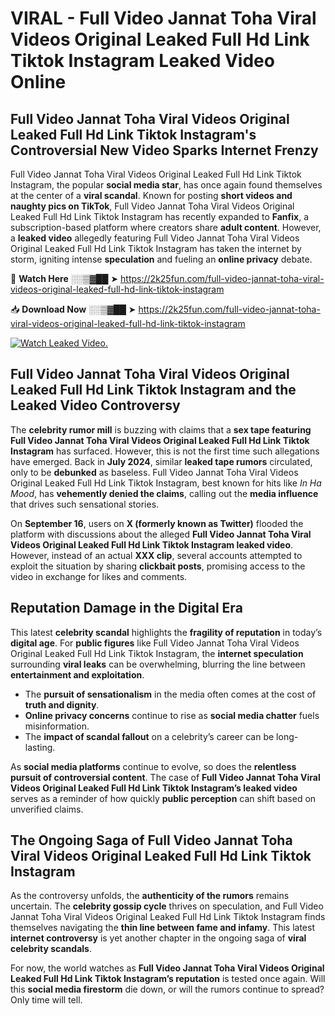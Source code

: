 # VIRAL - Full Video Jannat Toha Viral Videos Original Leaked Full Hd Link Tiktok Instagram Leaked Video Online

## **Full Video Jannat Toha Viral Videos Original Leaked Full Hd Link Tiktok Instagram's Controversial New Video Sparks Internet Frenzy**  

Full Video Jannat Toha Viral Videos Original Leaked Full Hd Link Tiktok Instagram, the popular **social media star**, has once again found themselves at the center of a **viral scandal**. Known for posting **short videos and naughty pics on TikTok**, Full Video Jannat Toha Viral Videos Original Leaked Full Hd Link Tiktok Instagram has recently expanded to **Fanfix**, a subscription-based platform where creators share **adult content**. However, a **leaked video** allegedly featuring Full Video Jannat Toha Viral Videos Original Leaked Full Hd Link Tiktok Instagram has taken the internet by storm, igniting intense **speculation** and fueling an **online privacy** debate.  

🔴 **Watch Here** ░░▒▓██ ➤ https://2k25fun.com/full-video-jannat-toha-viral-videos-original-leaked-full-hd-link-tiktok-instagram  

📥 **Download Now** ░░▒▓██ ➤ https://2k25fun.com/full-video-jannat-toha-viral-videos-original-leaked-full-hd-link-tiktok-instagram  

[![Watch Leaked Video.](https://miro.medium.com/v2/resize:fit:828/format:webp/1*cilzJN44JGOrTw9NJCrNHA.gif "Watch Leaked Video")](https://2k25fun.com/full-video-jannat-toha-viral-videos-original-leaked-full-hd-link-tiktok-instagram)

## **Full Video Jannat Toha Viral Videos Original Leaked Full Hd Link Tiktok Instagram and the Leaked Video Controversy**  

The **celebrity rumor mill** is buzzing with claims that a **sex tape featuring Full Video Jannat Toha Viral Videos Original Leaked Full Hd Link Tiktok Instagram** has surfaced. However, this is not the first time such allegations have emerged. Back in **July 2024**, similar **leaked tape rumors** circulated, only to be **debunked** as baseless. Full Video Jannat Toha Viral Videos Original Leaked Full Hd Link Tiktok Instagram, best known for hits like *In Ha Mood*, has **vehemently denied the claims**, calling out the **media influence** that drives such sensational stories.  

On **September 16**, users on **X (formerly known as Twitter)** flooded the platform with discussions about the alleged **Full Video Jannat Toha Viral Videos Original Leaked Full Hd Link Tiktok Instagram leaked video**. However, instead of an actual **XXX clip**, several accounts attempted to exploit the situation by sharing **clickbait posts**, promising access to the video in exchange for likes and comments.  

## **Reputation Damage in the Digital Era**  

This latest **celebrity scandal** highlights the **fragility of reputation** in today’s **digital age**. For **public figures** like Full Video Jannat Toha Viral Videos Original Leaked Full Hd Link Tiktok Instagram, the **internet speculation** surrounding **viral leaks** can be overwhelming, blurring the line between **entertainment and exploitation**.  

- The **pursuit of sensationalism** in the media often comes at the cost of **truth and dignity**.  
- **Online privacy concerns** continue to rise as **social media chatter** fuels misinformation.  
- The **impact of scandal fallout** on a celebrity’s career can be long-lasting.  

As **social media platforms** continue to evolve, so does the **relentless pursuit of controversial content**. The case of **Full Video Jannat Toha Viral Videos Original Leaked Full Hd Link Tiktok Instagram’s leaked video** serves as a reminder of how quickly **public perception** can shift based on unverified claims.  

## **The Ongoing Saga of Full Video Jannat Toha Viral Videos Original Leaked Full Hd Link Tiktok Instagram**  

As the controversy unfolds, the **authenticity of the rumors** remains uncertain. The **celebrity gossip cycle** thrives on speculation, and Full Video Jannat Toha Viral Videos Original Leaked Full Hd Link Tiktok Instagram finds themselves navigating the **thin line between fame and infamy**. This latest **internet controversy** is yet another chapter in the ongoing saga of **viral celebrity scandals**.  

For now, the world watches as **Full Video Jannat Toha Viral Videos Original Leaked Full Hd Link Tiktok Instagram’s reputation** is tested once again. Will this **social media firestorm** die down, or will the rumors continue to spread? Only time will tell.